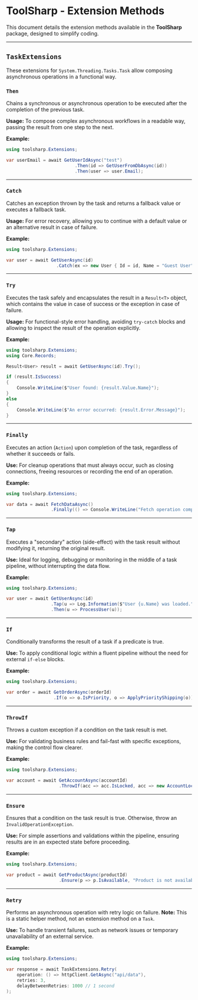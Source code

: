 # ToolSharp - Extension Methods

This document details the extension methods available in the **ToolSharp** package, designed to simplify coding.

---

## `TaskExtensions`


These extensions for `System.Threading.Tasks.Task` allow composing asynchronous operations in a functional way.

### `Then`

Chains a synchronous or asynchronous operation to be executed after the completion of the previous task.

**Usage:**
To compose complex asynchronous workflows in a readable way, passing the result from one step to the next.

**Example:**
```csharp
using toolsharp.Extensions;

var userEmail = await GetUserIdAsync("test")
                          .Then(id => GetUserFromDbAsync(id))
                          .Then(user => user.Email);
```

---

### `Catch`

Catches an exception thrown by the task and returns a fallback value or executes a fallback task.

**Usage:**
For error recovery, allowing you to continue with a default value or an alternative result in case of failure.

**Example:**
```csharp
using toolsharp.Extensions;

var user = await GetUserAsync(id)
                   .Catch(ex => new User { Id = id, Name = "Guest User" });
```

---

### `Try`

Executes the task safely and encapsulates the result in a `Result<T>` object, which contains the value in case of success or the exception in case of failure.

**Usage:**
For functional-style error handling, avoiding `try-catch` blocks and allowing to inspect the result of the operation explicitly.

**Example:**
```csharp
using toolsharp.Extensions;
using Core.Records;

Result<User> result = await GetUserAsync(id).Try();

if (result.IsSuccess)
{
    Console.WriteLine($"User found: {result.Value.Name}");
}
else
{
    Console.WriteLine($"An error occurred: {result.Error.Message}");
}

```

---

### `Finally`

Executes an action (`Action`) upon completion of the task, regardless of whether it succeeds or fails.

**Use:**
For cleanup operations that must always occur, such as closing connections, freeing resources or recording the end of an operation.

**Example:**
```csharp
using toolsharp.Extensions;

var data = await FetchDataAsync()
                 .Finally(() => Console.WriteLine("Fetch operation completed."));
```

---

### `Tap`

Executes a "secondary" action (side-effect) with the task result without modifying it, returning the original result.

**Use:**
Ideal for logging, debugging or monitoring in the middle of a task pipeline, without interrupting the data flow.

**Example:**
```csharp
using toolsharp.Extensions;

var user = await GetUserAsync(id)
                 .Tap(u => Log.Information($"User {u.Name} was loaded."))
                 .Then(u => ProcessUser(u));
```

---

### `If`

Conditionally transforms the result of a task if a predicate is true.

**Use:**
To apply conditional logic within a fluent pipeline without the need for external `if-else` blocks.

**Example:**
```csharp
using toolsharp.Extensions;

var order = await GetOrderAsync(orderId)
                  .If(o => o.IsPriority, o => ApplyPriorityShipping(o));
```

---

### `ThrowIf`

Throws a custom exception if a condition on the task result is met.

**Use:**
For validating business rules and fail-fast with specific exceptions, making the control flow clearer.

**Example:**
```csharp
using toolsharp.Extensions;

var account = await GetAccountAsync(accountId)
                    .ThrowIf(acc => acc.IsLocked, acc => new AccountLockedException(acc.Id));
```

---

### `Ensure`

Ensures that a condition on the task result is true. Otherwise, throw an `InvalidOperationException`.

**Use:**
For simple assertions and validations within the pipeline, ensuring results are in an expected state before proceeding.

**Example:**
```csharp
using toolsharp.Extensions;

var product = await GetProductAsync(productId)
                    .Ensure(p => p.IsAvailable, "Product is not available.");
```

---

### `Retry`

Performs an asynchronous operation with retry logic on failure. **Note:** This is a static helper method, not an extension method on a `Task`.

**Use:**
To handle transient failures, such as network issues or temporary unavailability of an external service.

**Example:**
```csharp
using toolsharp.Extensions;

var response = await TaskExtensions.Retry(
    operation: () => httpClient.GetAsync("api/data"),
    retries: 3,
    delayBetweenRetries: 1000 // 1 second
);
```
